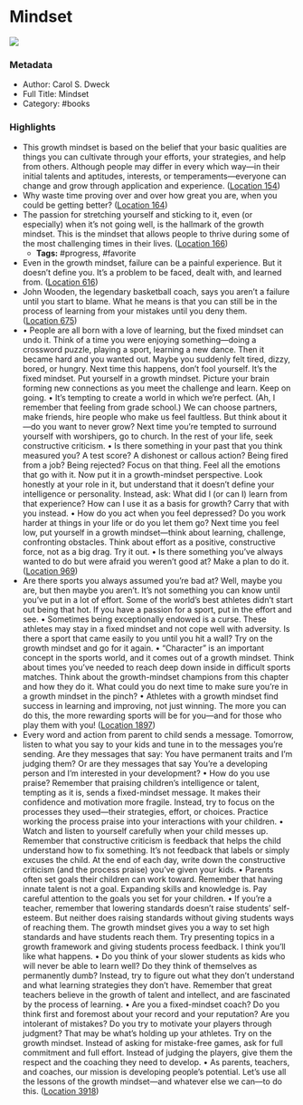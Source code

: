 # Mindset

![](https://images-na.ssl-images-amazon.com/images/I/41vS70Qo3rL._SL200_.jpg)

### Metadata

- Author: Carol S. Dweck
- Full Title: Mindset
- Category: #books

### Highlights

- This growth mindset is based on the belief that your basic qualities are things you can cultivate through your efforts, your strategies, and help from others. Although people may differ in every which way—in their initial talents and aptitudes, interests, or temperaments—everyone can change and grow through application and experience. ([Location 154](https://readwise.io/to_kindle?action=open&asin=B000FCKPHG&location=154))
- Why waste time proving over and over how great you are, when you could be getting better? ([Location 164](https://readwise.io/to_kindle?action=open&asin=B000FCKPHG&location=164))
- The passion for stretching yourself and sticking to it, even (or especially) when it’s not going well, is the hallmark of the growth mindset. This is the mindset that allows people to thrive during some of the most challenging times in their lives. ([Location 166](https://readwise.io/to_kindle?action=open&asin=B000FCKPHG&location=166))
    - **Tags:** #progress, #favorite
- Even in the growth mindset, failure can be a painful experience. But it doesn’t define you. It’s a problem to be faced, dealt with, and learned from. ([Location 616](https://readwise.io/to_kindle?action=open&asin=B000FCKPHG&location=616))
- John Wooden, the legendary basketball coach, says you aren’t a failure until you start to blame. What he means is that you can still be in the process of learning from your mistakes until you deny them. ([Location 675](https://readwise.io/to_kindle?action=open&asin=B000FCKPHG&location=675))
- • People are all born with a love of learning, but the fixed mindset can undo it. Think of a time you were enjoying something—doing a crossword puzzle, playing a sport, learning a new dance. Then it became hard and you wanted out. Maybe you suddenly felt tired, dizzy, bored, or hungry. Next time this happens, don’t fool yourself. It’s the fixed mindset. Put yourself in a growth mindset. Picture your brain forming new connections as you meet the challenge and learn. Keep on going. • It’s tempting to create a world in which we’re perfect. (Ah, I remember that feeling from grade school.) We can choose partners, make friends, hire people who make us feel faultless. But think about it—do you want to never grow? Next time you’re tempted to surround yourself with worshipers, go to church. In the rest of your life, seek constructive criticism. • Is there something in your past that you think measured you? A test score? A dishonest or callous action? Being fired from a job? Being rejected? Focus on that thing. Feel all the emotions that go with it. Now put it in a growth-mindset perspective. Look honestly at your role in it, but understand that it doesn’t define your intelligence or personality. Instead, ask: What did I (or can I) learn from that experience? How can I use it as a basis for growth? Carry that with you instead. • How do you act when you feel depressed? Do you work harder at things in your life or do you let them go? Next time you feel low, put yourself in a growth mindset—think about learning, challenge, confronting obstacles. Think about effort as a positive, constructive force, not as a big drag. Try it out. • Is there something you’ve always wanted to do but were afraid you weren’t good at? Make a plan to do it. ([Location 969](https://readwise.io/to_kindle?action=open&asin=B000FCKPHG&location=969))
- Are there sports you always assumed you’re bad at? Well, maybe you are, but then maybe you aren’t. It’s not something you can know until you’ve put in a lot of effort. Some of the world’s best athletes didn’t start out being that hot. If you have a passion for a sport, put in the effort and see. • Sometimes being exceptionally endowed is a curse. These athletes may stay in a fixed mindset and not cope well with adversity. Is there a sport that came easily to you until you hit a wall? Try on the growth mindset and go for it again. • “Character” is an important concept in the sports world, and it comes out of a growth mindset. Think about times you’ve needed to reach deep down inside in difficult sports matches. Think about the growth-mindset champions from this chapter and how they do it. What could you do next time to make sure you’re in a growth mindset in the pinch? • Athletes with a growth mindset find success in learning and improving, not just winning. The more you can do this, the more rewarding sports will be for you—and for those who play them with you! ([Location 1897](https://readwise.io/to_kindle?action=open&asin=B000FCKPHG&location=1897))
- Every word and action from parent to child sends a message. Tomorrow, listen to what you say to your kids and tune in to the messages you’re sending. Are they messages that say: You have permanent traits and I’m judging them? Or are they messages that say You’re a developing person and I’m interested in your development? • How do you use praise? Remember that praising children’s intelligence or talent, tempting as it is, sends a fixed-mindset message. It makes their confidence and motivation more fragile. Instead, try to focus on the processes they used—their strategies, effort, or choices. Practice working the process praise into your interactions with your children. • Watch and listen to yourself carefully when your child messes up. Remember that constructive criticism is feedback that helps the child understand how to fix something. It’s not feedback that labels or simply excuses the child. At the end of each day, write down the constructive criticism (and the process praise) you’ve given your kids. • Parents often set goals their children can work toward. Remember that having innate talent is not a goal. Expanding skills and knowledge is. Pay careful attention to the goals you set for your children. • If you’re a teacher, remember that lowering standards doesn’t raise students’ self-esteem. But neither does raising standards without giving students ways of reaching them. The growth mindset gives you a way to set high standards and have students reach them. Try presenting topics in a growth framework and giving students process feedback. I think you’ll like what happens. • Do you think of your slower students as kids who will never be able to learn well? Do they think of themselves as permanently dumb? Instead, try to figure out what they don’t understand and what learning strategies they don’t have. Remember that great teachers believe in the growth of talent and intellect, and are fascinated by the process of learning. • Are you a fixed-mindset coach? Do you think first and foremost about your record and your reputation? Are you intolerant of mistakes? Do you try to motivate your players through judgment? That may be what’s holding up your athletes. Try on the growth mindset. Instead of asking for mistake-free games, ask for full commitment and full effort. Instead of judging the players, give them the respect and the coaching they need to develop. • As parents, teachers, and coaches, our mission is developing people’s potential. Let’s use all the lessons of the growth mindset—and whatever else we can—to do this. ([Location 3918](https://readwise.io/to_kindle?action=open&asin=B000FCKPHG&location=3918))
